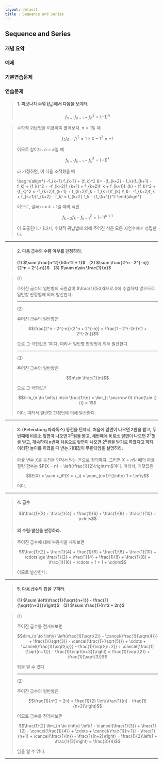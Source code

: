```yaml
---
layout: default
title : Sequence and Series
---
```


## Sequence and Series

### 개념 요약

### 예제

### 기본연습문제

### 연습문제

> #### 1. 피보나치 수열 $(f_n)$에서 다음을 보이라.
>
> $$f_{n+1} f_{n-1} - {f_n}^2 = (-1)^n$$

> 수학적 귀납법을 이용하여 풀어보자. $n = 1$일 때
>
> $$f_2 f_0 - {f_1}^2 = 1 \times 0 - 1^2 = -1$$
>
> 이므로 참이다. $n = k$일 때
>
> $$f_{k+1} f_{k-1} - {f_k}^2 = (-1)^k$$
>
> 라 가정하면, 이 식을 조작했을 때
>
> \begin{align\*} -f_{k+1} f_{k-1} + {f_k}^2 &= -(f_{k+2} - f_k)(f_{k+1} - f_k) + {f_k}^2 = -f_{k+2}f_{k+1} + f_{k+2}f_k + f_{k+1}f_{k} - {f_k}^2 + {f_k}^2 = -f_{k+2}f_{k+1} + f_{k+2}f_k + f_{k+1}f_{k} \\\\ &= -f_{k+2}f_k + f_{k+1}(f_{k+2} - f_k) = f_{k+2} f_k - {f_{k+1}}^2 \end{align\*}
>
> 이므로, 결국 $n=k+1$일 때의 식인
>
> $$f_{k+2} f_k - {f_{k+1}}^2 = (-1)^{k+1}$$
>
> 이 도출된다. 따라서, 수학적 귀납법에 의해 주어진 식은 모든 자연수에서 성립한다.

---

> #### 2. 다음 급수의 수렴 여부를 판정하라.
>
> #### (1) $\sum \frac{n^2}{50n^2 + 1}$    (2) $\sum \frac{2^n - 2^{-n}}{2^n + 2^{-n}}$    (3) $\sum n\sin \frac{1}{n}$

> (1)
>
> 주어진 급수의 일반항의 극한값이 $\frac{1}{50}$으로 $0$에 수렴하지 않으므로 일반항 판정법에 의해 발산한다.
>
> ---
>
> (2)
>
> 주어진 급수의 일반항은
>
> $$\frac{2^n - 2^{-n}}{2^n + 2^{-n}} = \frac{1 - 2^{-2n}}{1 + 2^{-2n}}$$
>
> 으로 그 극한값은 $1$이다. 따라서 일반항 판정법에 의해 발산한다.
>
> ---
>
> (3)
>
> 주어진 급수의 일반항은
>
> $$n\sin \frac{1}{n}$$
>
> 으로 그 극한값은
>
> $$\lim_{n \to \infty} n\sin \frac{1}{n} = \lim_{t \searrow 0} \frac{\sin t}{t} = 1$$
>
> 이다. 따라서 일반항 판정법에 의해 발산한다.

---

> #### 3. (Petersburg 파라독스) 동전을 던져서, 처음에 앞면이 나오면 $2$원을 받고, 두번째에 비로소 앞면이 나오면 $2^2$원을 받고, 세번째에 비로소 앞면이 나오면 $2^3$원을 받고, 계속하여 $n$번째 처음으로 앞면이 나오면 $2^n$원을 받기로 하였다고 하자. 이러한 놀이를 하였을 때 받는 기대값이 무한대임을 설명하라.

> 확률 변수 $X$를 동전을 던져서 받는 돈으로 정의하자. 그러면 $X = n$일 때의 확률 질량 함수는 $P(X = n) = \left(\frac{1}{2}\right)^n$이다. 따라서, 기댓값은
>
> $$E(X) = \sum x_iP(X = x_i) = \sum_{n=1}^{\infty} 1 = \infty$$
>
> 이다.

---

> #### 4. 급수
>
> $$\frac{1}{2} + \frac{1}{4} + \frac{1}{6} + \frac{1}{8} + \frac{1}{10} + \cdots$$
>
> #### 의 수렴·발산을 판정하라.

> 주어진 급수에 대해 부등식을 세워보면
>
> $$\frac{1}{2} + \frac{1}{4} + \frac{1}{6} + \frac{1}{8} + \frac{1}{10} + \cdots \ge \frac{1}{2} + \frac{1}{4} + \frac{1}{8} + \frac{1}{8} + \frac{1}{16} + \cdots = 1 + 1 + \cdots$$
>
> 이므로 발산한다.

---

> #### 5. 다음 급수의 합을 구하라.
>
> #### (1) $\sum \left(\frac{1}{\sqrt{n+1}} - \frac{1}{\sqrt{n+3}}\right)$    (2) $\sum \frac{1}{n^2 + 2n}$

> (1)
>
> 주어진 급수를 전개해보면
>
> $$\lim_{n \to \infty} \left(\frac{1}{\sqrt{2}} - \cancel{\frac{1}{\sqrt{4}}} + \frac{1}{\sqrt{3}} - \cancel{\frac{1}{\sqrt{5}}} + \cdots + \cancel{\frac{1}{\sqrt{n}}} - \frac{1}{\sqrt{n+2}} + \cancel{\frac{1}{\sqrt{n+1}}} - \frac{1}{\sqrt{n+3}}\right) = \frac{1}{\sqrt{2}} + \frac{1}{\sqrt{3}}$$
>
> 임을 알 수 있다.
>
> ---
>
> (2)
>
> 주어진 급수의 일반항은
>
> $$\frac{1}{n^2 + 2n} = \frac{1}{2} \left(\frac{1}{n} - \frac{1}{n+2}\right)$$
>
> 이므로 급수를 전개해보면
>
> $$\frac{1}{2} \lim_{n \to \infty} \left(1 - \cancel{\frac{1}{3}} + \frac{1}{2} - \cancel{\frac{1}{4}} + \cdots + \cancel{\frac{1}{n-1}} - \frac{1}{n+1} + \cancel{\frac{1}{n}} - \frac{1}{n+2}\right) = \frac{1}{2}\left(1 + \frac{1}{2}\right) = \frac{3}{4}$$
>
> 임을 알 수 있다.

---